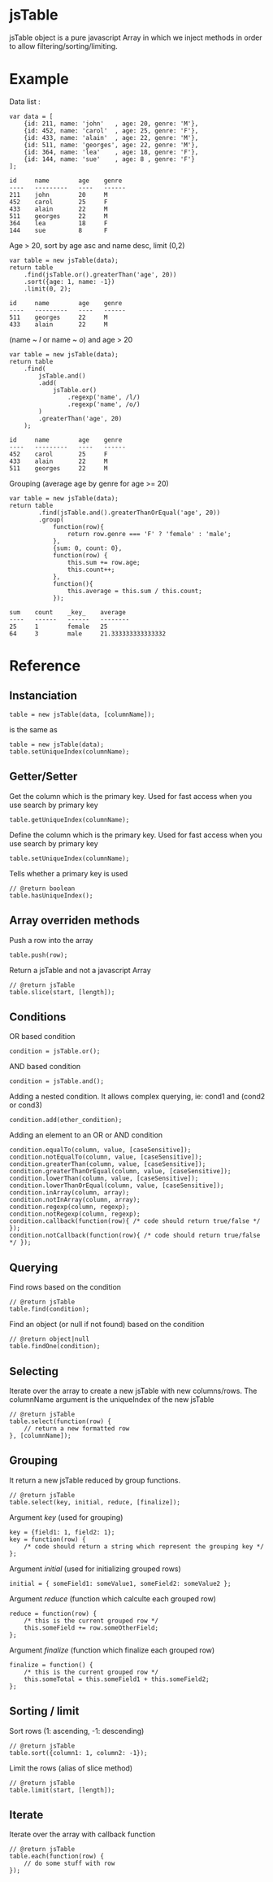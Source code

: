 jsTable
=======

jsTable object is a pure javascript Array in which we inject methods in order to allow filtering/sorting/limiting.

Example
=======

Data list :

    var data = [
        {id: 211, name: 'john'   , age: 20, genre: 'M'},
        {id: 452, name: 'carol'  , age: 25, genre: 'F'},
        {id: 433, name: 'alain'  , age: 22, genre: 'M'},
        {id: 511, name: 'georges', age: 22, genre: 'M'},
        {id: 364, name: 'lea'    , age: 18, genre: 'F'},
        {id: 144, name: 'sue'    , age: 8 , genre: 'F'}
    ];
    
    id     name        age    genre
    ----   ---------   ----   ------
    211    john        20     M
    452    carol       25     F
    433    alain       22     M
    511    georges     22     M
    364    lea         18     F
    144    sue         8      F

Age > 20, sort by age asc and name desc, limit (0,2)

    var table = new jsTable(data);
    return table
        .find(jsTable.or().greaterThan('age', 20))
        .sort({age: 1, name: -1})
        .limit(0, 2);
    
    id     name        age    genre
    ----   ---------   ----   ------
    511    georges     22     M
    433    alain       22     M

(name ~ *l* or name ~ *o*) and age > 20

    var table = new jsTable(data);
    return table
        .find(
            jsTable.and()
            .add(
                jsTable.or()
                    .regexp('name', /l/)
                    .regexp('name', /o/)
            )
            .greaterThan('age', 20)
        );
    
    id     name        age    genre
    ----   ---------   ----   ------
    452    carol       25     F
    433    alain       22     M
    511    georges     22     M

Grouping (average age by genre for age >= 20)

    var table = new jsTable(data);
    return table
            .find(jsTable.and().greaterThanOrEqual('age', 20))
            .group(
                function(row){
                    return row.genre === 'F' ? 'female' : 'male';
                }, 
                {sum: 0, count: 0}, 
                function(row) {
                    this.sum += row.age;
                    this.count++;
                }, 
                function(){
                    this.average = this.sum / this.count;
                });
    
    sum    count    _key_    average
    ----   ------   ------   --------
    25     1        female   25
    64     3        male     21.333333333333332

Reference
=========

Instanciation
-------------

    table = new jsTable(data, [columnName]);

is the same as

    table = new jsTable(data);
    table.setUniqueIndex(columnName);

Getter/Setter
-------------

Get the column which is the primary key.
Used for fast access when you use search by primary key

    table.getUniqueIndex(columnName);

Define the column which is the primary key.
Used for fast access when you use search by primary key

    table.setUniqueIndex(columnName);

Tells whether a primary key is used

    // @return boolean
    table.hasUniqueIndex();

Array overriden methods
-----------------------

Push a row into the array

    table.push(row);

Return a jsTable and not a javascript Array

    // @return jsTable
    table.slice(start, [length]);

Conditions
----------

OR based condition

    condition = jsTable.or();

AND based condition

    condition = jsTable.and();

Adding a nested condition.
It allows complex querying, ie: cond1 and (cond2 or cond3)

    condition.add(other_condition);

Adding an element to an OR or AND condition

    condition.equalTo(column, value, [caseSensitive]);
    condition.notEqualTo(column, value, [caseSensitive]);
    condition.greaterThan(column, value, [caseSensitive]);
    condition.greaterThanOrEqual(column, value, [caseSensitive]);
    condition.lowerThan(column, value, [caseSensitive]);
    condition.lowerThanOrEqual(column, value, [caseSensitive]);
    condition.inArray(column, array);
    condition.notInArray(column, array);
    condition.regexp(column, regexp);
    condition.notRegexp(column, regexp);
    condition.callback(function(row){ /* code should return true/false */ });
    condition.notCallback(function(row){ /* code should return true/false */ });

Querying
--------

Find rows based on the condition

    // @return jsTable
    table.find(condition);

Find an object (or null if not found) based on the condition

    // @return object|null
    table.findOne(condition);

Selecting
---------

Iterate over the array to create a new jsTable with new columns/rows.
The columnName argument is the uniqueIndex of the new jsTable

    // @return jsTable
    table.select(function(row) {
        // return a new formatted row
    }, [columnName]);

Grouping
--------

It return a new jsTable reduced by group functions.

    // @return jsTable
    table.select(key, initial, reduce, [finalize]);

Argument _key_ (used for grouping)

    key = {field1: 1, field2: 1};
    key = function(row) {
    	/* code should return a string which represent the grouping key */
    };

Argument _initial_ (used for initializing grouped rows)

    initial = { someField1: someValue1, someField2: someValue2 };

Argument _reduce_ (function which calculte each grouped row)

    reduce = function(row) {
        /* this is the current grouped row */
        this.someField += row.someOtherField;
    };

Argument _finalize_ (function which finalize each grouped row)

    finalize = function() {
        /* this is the current grouped row */
        this.someTotal = this.someField1 + this.someField2;
    };

Sorting / limit
---------------

Sort rows (1: ascending, -1: descending)

    // @return jsTable
    table.sort({column1: 1, column2: -1});

Limit the rows (alias of slice method)

    // @return jsTable
    table.limit(start, [length]);

Iterate
-------

Iterate over the array with callback function

    // @return jsTable
    table.each(function(row) {
        // do some stuff with row
    });
